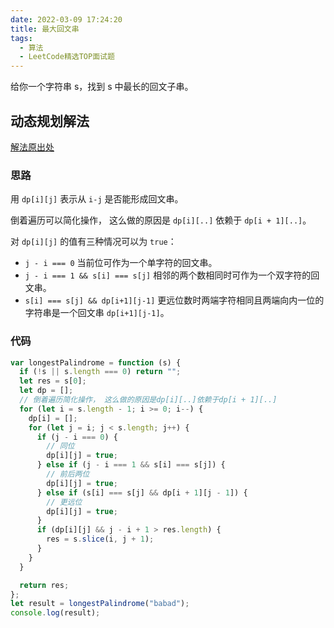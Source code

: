 ```yaml
---
date: 2022-03-09 17:24:20
title: 最大回文串
tags:
  - 算法
  - LeetCode精选TOP面试题
---
```


给你一个字符串 s，找到 s 中最长的回文子串。

## 动态规划解法

[解法原出处](https://github.com/SimonFighter/leetcode_lucifer/blob/master/problems/5.longest-palindromic-substring.md)

### 思路

用 `dp[i][j]` 表示从 `i-j` 是否能形成回文串。

倒着遍历可以简化操作， 这么做的原因是 `dp[i][..]` 依赖于 `dp[i + 1][..]`。

对 `dp[i][j]` 的值有三种情况可以为 `true`：

- `j - i === 0` 当前位可作为一个单字符的回文串。
- `j - i === 1 && s[i] === s[j]` 相邻的两个数相同时可作为一个双字符的回文串。
- `s[i] === s[j] && dp[i+1][j-1]` 更远位数时两端字符相同且两端向内一位的字符串是一个回文串 `dp[i+1][j-1]`。

### 代码

```js
var longestPalindrome = function (s) {
  if (!s || s.length === 0) return "";
  let res = s[0];
  let dp = [];
  // 倒着遍历简化操作， 这么做的原因是dp[i][..]依赖于dp[i + 1][..]
  for (let i = s.length - 1; i >= 0; i--) {
    dp[i] = [];
    for (let j = i; j < s.length; j++) {
      if (j - i === 0) {
        // 同位
        dp[i][j] = true;
      } else if (j - i === 1 && s[i] === s[j]) {
        // 前后两位
        dp[i][j] = true;
      } else if (s[i] === s[j] && dp[i + 1][j - 1]) {
        // 更远位
        dp[i][j] = true;
      }
      if (dp[i][j] && j - i + 1 > res.length) {
        res = s.slice(i, j + 1);
      }
    }
  }

  return res;
};
let result = longestPalindrome("babad");
console.log(result);
```
